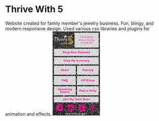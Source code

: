 # Thrive With 5
Website created for family member's jewelry business. Fun, blingy, and modern responsive design. Used various css libraries and plugins for animation and effects.
![alt text](https://raw.githubusercontent.com/beccagorby/thriveWith5/master/assets/responsivePreview.png)

